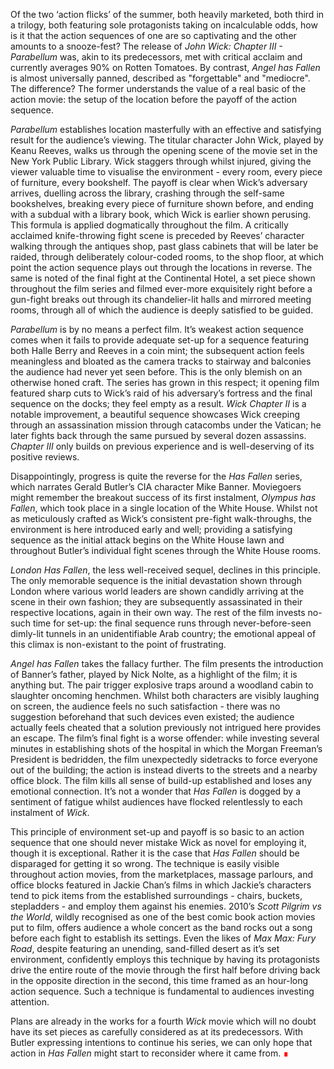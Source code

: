 Of the two ‘action flicks’ of the summer, both heavily marketed, both third in a trilogy, both featuring sole protagonists taking on incalculable odds, how is it that the action sequences of one are so captivating and the other amounts to a snooze-fest? The release of *John Wick: Chapter III - Parabellum* was, akin to its predecessors, met with critical acclaim and currently averages 90% on Rotten Tomatoes. By contrast, *Angel has Fallen* is almost universally panned, described as "forgettable" and "mediocre". The difference? The former understands the value of a real basic of the action movie: the setup of the location before the payoff of the action sequence. 

*Parabellum* establishes location masterfully with an effective and satisfying result for the audience’s viewing. The titular character John Wick, played by Keanu Reeves, walks us through the opening scene of the movie set in the New York Public Library. Wick staggers through whilst injured, giving the viewer valuable time to visualise the environment - every room, every piece of furniture, every bookshelf. The payoff is clear when Wick’s adversary arrives, duelling across the library, crashing through the self-same bookshelves, breaking every piece of furniture shown before, and ending with a subdual with a library book, which Wick is earlier shown perusing. This formula is applied dogmatically throughout the film. A critically acclaimed knife-throwing fight scene is preceded by Reeves’ character walking through the antiques shop, past glass cabinets that will be later be raided, through deliberately colour-coded rooms, to the shop floor, at which point the action sequence plays out through the locations in reverse. The same is noted of the final fight at the Continental Hotel, a set piece shown throughout the film series and filmed ever-more exquisitely right before a gun-fight breaks out through its chandelier-lit halls and mirrored meeting rooms, through all of which the audience is deeply satisfied to be guided. 

*Parabellum* is by no means a perfect film. It’s weakest action sequence comes when it fails to provide adequate set-up for a sequence featuring both Halle Berry and Reeves in a coin mint; the subsequent action feels meaningless and bloated as the camera tracks to stairway and balconies the audience had never yet seen before. This is the only blemish on an otherwise honed craft. The series has grown in this respect; it opening film featured sharp cuts to Wick’s raid of his adversary’s fortress and the final sequence on the docks; they feel empty as a result. *Wick Chapter II* is a notable improvement, a beautiful sequence showcases Wick creeping through an assassination mission through catacombs under the Vatican; he later fights back through the same pursued by several dozen assassins. *Chapter III* only builds on previous experience and is well-deserving of its positive reviews. 

Disappointingly, progress is quite the reverse for the *Has Fallen* series, which narrates Gerald Butler’s CIA character Mike Banner. Moviegoers might remember the breakout success of its first instalment, *Olympus has Fallen*, which took place in a single location of the White House. Whilst not as meticulously crafted as Wick’s consistent pre-fight walk-throughs, the environment is here introduced early and well; providing a satisfying sequence as the initial attack begins on the White House lawn and throughout Butler’s individual fight scenes through the White House rooms. 

*London Has Fallen*, the less well-received sequel, declines in this principle. The only memorable sequence is the initial devastation shown through London where various world leaders are shown candidly arriving at the scene in their own fashion; they are subsequently assassinated in their respective locations, again in their own way. The rest of the film invests no-such time for set-up: the final sequence runs through never-before-seen dimly-lit tunnels in an unidentifiable Arab country; the emotional appeal of this climax is non-existant to the point of frustrating. 

*Angel has Fallen* takes the fallacy further. The film presents the introduction of Banner’s father, played by Nick Nolte, as a highlight of the film; it is anything but. The pair trigger explosive traps around a woodland cabin to slaughter oncoming henchmen. Whilst both characters are visibly laughing on screen,  the audience feels no such satisfaction - there was no suggestion beforehand that such devices even existed; the audience actually feels cheated that a solution previously not intrigued here provides an escape. The film’s final fight is a worse offender: while investing several minutes in establishing shots of the hospital in which the Morgan Freeman’s President is bedridden, the film unexpectedly sidetracks to force everyone out of the building; the action is instead diverts to the streets and a nearby office block. The film kills all sense of build-up established and loses any emotional connection. It’s not a wonder that *Has Fallen* is dogged by a sentiment of fatigue whilst audiences have flocked relentlessly to each instalment of *Wick*. 

This principle of environment set-up and payoff is so basic to an action sequence that one should never mistake Wick as novel for employing it, though it is exceptional. Rather it is the case that *Has Fallen* should be disparaged for getting it so wrong. The technique is easily visible throughout action movies, from the marketplaces, massage parlours, and office blocks featured in Jackie Chan’s films in which Jackie’s characters tend to pick items from the established surroundings - chairs, buckets, stepladders - and employ them against his enemies. 2010’s *Scott Pilgrim vs the World*, wildly recognised as one of the best comic book action movies put to film, offers audience a whole concert as the band rocks out a song before each fight to establish its settings. Even the likes of *Max Max: Fury Road*, despite featuring an unending, sand-filled desert as it’s set environment, confidently employs this technique by having its protagonists drive the entire route of the movie through the first half before driving back in the opposite direction in the second, this time framed as an hour-long action sequence. Such a technique is fundamental to audiences investing attention. 

Plans are already in the works for a fourth *Wick* movie which will no doubt have its set pieces as carefully considered as at its predecessors. With Butler expressing intentions to continue his series, we can only hope that action in *Has Fallen* might start to reconsider where it came from. <span style='color:        red'>∎</span>